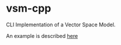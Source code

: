 # vsm-cpp

CLI Implementation of a Vector Space Model.

An example is described [here](https://www.researchgate.net/publication/45087099_Vector_space_model_for_document_representation_in_information_retrieval)
